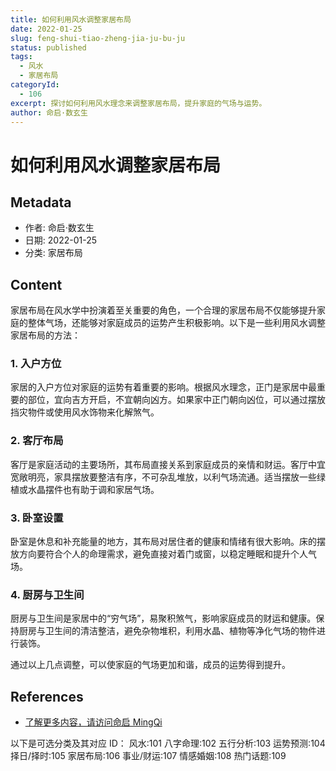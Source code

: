 ```yaml
---
title: 如何利用风水调整家居布局
date: 2022-01-25
slug: feng-shui-tiao-zheng-jia-ju-bu-ju
status: published
tags:
  - 风水
  - 家居布局
categoryId:
  - 106
excerpt: 探讨如何利用风水理念来调整家居布局，提升家庭的气场与运势。
author: 命启·数玄生
---
```


# 如何利用风水调整家居布局

## Metadata
- 作者: 命启·数玄生
- 日期: 2022-01-25
- 分类: 家居布局

## Content

家居布局在风水学中扮演着至关重要的角色，一个合理的家居布局不仅能够提升家庭的整体气场，还能够对家庭成员的运势产生积极影响。以下是一些利用风水调整家居布局的方法：

### 1. 入户方位

家居的入户方位对家庭的运势有着重要的影响。根据风水理念，正门是家居中最重要的部位，宜向吉方开启，不宜朝向凶方。如果家中正门朝向凶位，可以通过摆放挡灾物件或使用风水饰物来化解煞气。

### 2. 客厅布局

客厅是家庭活动的主要场所，其布局直接关系到家庭成员的亲情和财运。客厅中宜宽敞明亮，家具摆放要整洁有序，不可杂乱堆放，以利气场流通。适当摆放一些绿植或水晶摆件也有助于调和家居气场。

### 3. 卧室设置

卧室是休息和补充能量的地方，其布局对居住者的健康和情绪有很大影响。床的摆放方向要符合个人的命理需求，避免直接对着门或窗，以稳定睡眠和提升个人气场。

### 4. 厨房与卫生间

厨房与卫生间是家居中的“穷气场”，易聚积煞气，影响家庭成员的财运和健康。保持厨房与卫生间的清洁整洁，避免杂物堆积，利用水晶、植物等净化气场的物件进行装饰。

通过以上几点调整，可以使家庭的气场更加和谐，成员的运势得到提升。

## References
- [了解更多内容，请访问命启 MingQi](https://www.mingqi.me)
  
以下是可选分类及其对应 ID：
 风水:101
 八字命理:102
 五行分析:103
 运势预测:104
 择日/择时:105
 家居布局:106
 事业/财运:107
 情感婚姻:108
 热门话题:109